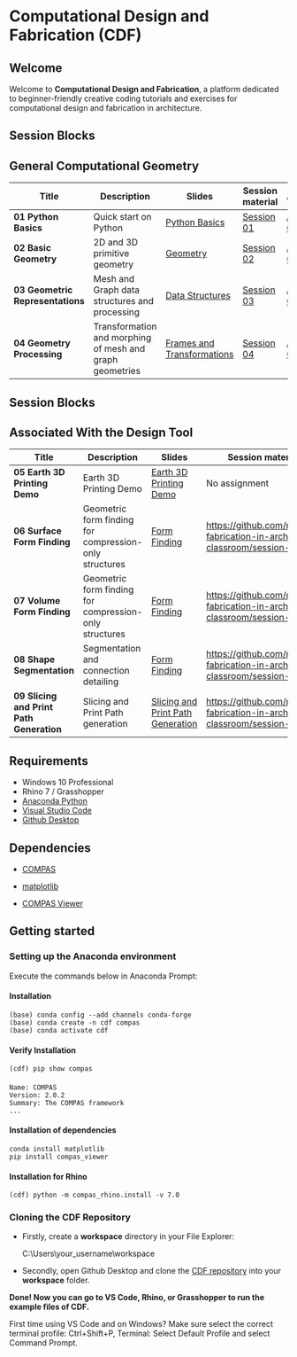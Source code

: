 # Computational Design and Fabrication (CDF)

## Welcome

Welcome to **Computational Design and Fabrication**, a platform dedicated to beginner-friendly creative coding tutorials and exercises for computational design and fabrication in architecture.


## Session Blocks 
## General Computational Geometry

Title | Description | Slides | Session material | Assignment 
----- | ----------- | ------ | ---------------- | ----------
**01 Python Basics** | Quick start on Python | [Python Basics](https://docs.google.com/presentation/d/1itrUdpCxscddm8ilBpDHMNRPB9uUaK41vLhZXXznRcU/edit?usp=sharing) | [Session 01](https://github.com/computationaldesignandfabrication/session-02) |[Assignment 01](https://github.com/computationaldesignandfabrication/assignment-01)
**02 Basic Geometry** | 2D and 3D primitive geometry  | [Geometry](https://docs.google.com/presentation/d/1t5Old_fkJYUoT19DOXw5mV__aK2kXLFIzcbFNjCk49I/edit?usp=sharing) | [Session 02](https://github.com/computationaldesignandfabrication/session-02) | [Assignment 02](https://github.com/computationaldesignandfabrication/assignment-02)
**03 Geometric Representations** | Mesh and Graph data structures and processing  | [Data Structures](https://docs.google.com/presentation/d/157haw_1_zLma1QmPeS_Vz5kyLTYuytL1gbhSn71Se1M/edit?usp=sharing) | [Session 03](https://github.com/computationaldesignandfabrication/session-03) | [Assignment 03](https://github.com/computationaldesignandfabrication/assignment-03)
**04 Geometry Processing** | Transformation and morphing of mesh and graph geometries  | [Frames and Transformations](https://docs.google.com/presentation/d/1W4tloeYK8kEeiodES_N3r30FbRCn7zkjixjjtCY95PE/edit?usp=sharing) | [Session 04](https://github.com/computationaldesignandfabrication/session-04) | [Assignment 04](https://github.com/computationaldesignandfabrication/assignment-04)

## Session Blocks 
## Associated With the Design Tool

Title | Description | Slides | Session material | Assignment 
----- | ----------- | ------ | ---------------- | ----------
**05 Earth 3D Printing Demo** | Earth 3D Printing Demo | [Earth 3D Printing Demo](LINK) | No assignment
**06 Surface Form Finding** | Geometric form finding for compression-only structures | [Form Finding](LINK) | https://github.com/robotic-fabrication-in-arch-classroom/session-05
**07 Volume Form Finding** | Geometric form finding for compression-only structures | [Form Finding](LINK) | https://github.com/robotic-fabrication-in-arch-classroom/session-05
**08 Shape Segmentation** | Segmentation and connection detailing | [Form Finding](LINK) | https://github.com/robotic-fabrication-in-arch-classroom/session-05
**09 Slicing and Print Path Generation** | Slicing and Print Path generation | [Slicing and Print Path Generation](LINK) | https://github.com/robotic-fabrication-in-arch-classroom/session-06


## Requirements

* Windows 10 Professional
* Rhino 7 / Grasshopper
* [Anaconda Python](https://www.anaconda.com/distribution/?gclid=CjwKCAjwo9rtBRAdEiwA_WXcFoyH8v3m-gVC55J6YzR0HpgB8R-PwM-FClIIR1bIPYZXsBtbPRfJ8xoC6HsQAvD_BwE)
* [Visual Studio Code](https://code.visualstudio.com/)
* [Github Desktop](https://desktop.github.com/)

## Dependencies

* [COMPAS](https://compas-dev.github.io/)

* [matplotlib](https://matplotlib.org/)
* [COMPAS Viewer](https://compas.dev/compas_viewer/latest/index.html)


## Getting started

### Setting up the Anaconda environment

Execute the commands below in Anaconda Prompt:
	
#### Installation

    (base) conda config --add channels conda-forge
    (base) conda create -n cdf compas
    (base) conda activate cdf
    
#### Verify Installation

    (cdf) pip show compas

####
    Name: COMPAS
    Version: 2.0.2
    Summary: The COMPAS framework
    ...

#### Installation of dependencies
    conda install matplotlib
    pip install compas_viewer
    
#### Installation for Rhino

    (cdf) python -m compas_rhino.install -v 7.0


### Cloning the CDF Repository

* Firstly, create a **workspace** directory in your File Explorer:

    C:\Users\your_username\workspace

* Secondly, open Github Desktop and clone the [CDF repository](https://github.com/computational_design_and_fabrication/computational_design_and_fabrication) into your **workspace** folder.

**Done! Now you can go to VS Code, Rhino, or Grasshopper to run the example files of CDF.**

First time using VS Code and on Windows? Make sure select the correct terminal profile: Ctrl+Shift+P, Terminal: Select Default Profile and select Command Prompt.
